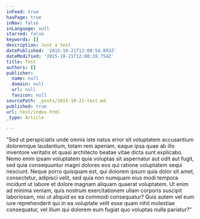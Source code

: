 ```yaml
---
inFeed: true
hasPage: true
inNav: false
inLanguage: null
starred: false
keywords: []
description: Just a test
datePublished: '2015-10-21T12:08:54.893Z'
dateModified: '2015-10-21T12:08:39.754Z'
title: Test
authors: []
publisher:
  name: null
  domain: null
  url: null
  favicon: null
sourcePath: _posts/2015-10-21-test.md
published: true
url: test/index.html
_type: Article

---
```

"Sed ut perspiciatis unde omnis iste natus error sit voluptatem accusantium doloremque laudantium, totam rem aperiam, eaque ipsa quae ab illo inventore veritatis et quasi architecto beatae vitae dicta sunt explicabo. Nemo enim ipsam voluptatem quia voluptas sit aspernatur aut odit aut fugit, sed quia consequuntur magni dolores eos qui ratione voluptatem sequi nesciunt. Neque porro quisquam est, qui dolorem ipsum quia dolor sit amet, consectetur, adipisci velit, sed quia non numquam eius modi tempora incidunt ut labore et dolore magnam aliquam quaerat voluptatem. Ut enim ad minima veniam, quis nostrum exercitationem ullam corporis suscipit laboriosam, nisi ut aliquid ex ea commodi consequatur? Quis autem vel eum iure reprehenderit qui in ea voluptate velit esse quam nihil molestiae consequatur, vel illum qui dolorem eum fugiat quo voluptas nulla pariatur?"
